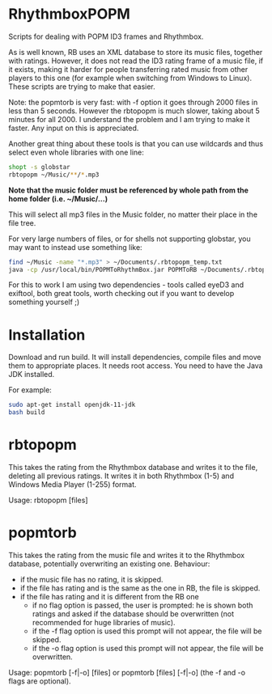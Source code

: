 # RhythmboxPOPM
Scripts for dealing with POPM ID3 frames and Rhythmbox.

As is well known, RB uses an XML database to store its music files, together with ratings. However, it does not read the ID3 rating frame of a music file, if it exists, making it harder for people transferring rated music from other players to this one (for example when switching from Windows to Linux). These scripts are trying to make that easier.

Note: the popmtorb is very fast: with -f option it goes through 2000 files in less than 5 seconds. However the rbtopopm is much slower, taking about 5 minutes for all 2000. I understand the problem and I am trying to make it faster. Any input on this is appreciated.

Another great thing about these tools is that you can use wildcards and thus select even whole libraries with one line:
```bash
shopt -s globstar
rbtopopm ~/Music/**/*.mp3
  ```

<b> Note that the music folder must be referenced by whole path from the home folder (i.e. ~/Music/...) </b>

This will select all mp3 files in the Music folder, no matter their place in the file tree.

For very large numbers of files, or for shells not supporting globstar, you may want to instead use something like:
```bash
find ~/Music -name "*.mp3" > ~/Documents/.rbtopopm_temp.txt
java -cp /usr/local/bin/POPMToRhythmBox.jar POPMToRB ~/Documents/.rbtopopm_temp.txt
  ```


For this to work I am using two dependencies - tools called eyeD3 and exiftool, both great tools, worth checking out if you want to develop something yourself ;)

# Installation
Download and run build. It will install dependencies, compile files and move them to appropriate places. It needs root access. You need to have the Java JDK installed.

For example:
```bash
sudo apt-get install openjdk-11-jdk
bash build
  ```

# rbtopopm
This takes the rating from the Rhythmbox database and writes it to the file, deleting all previous ratings.
It writes it in both Rhythmbox (1-5) and Windows Media Player (1-255) format.

Usage: rbtopopm [files]
   
# popmtorb
This takes the rating from the music file and writes it to the Rhythmbox database, potentially overwriting an existing one.
Behaviour:
  - if the music file has no rating, it is skipped.
  - if the file has rating and is the same as the one in RB, the file is skipped.
  - if the file has rating and it is different from the RB one
    - if no flag option is passed, the user is prompted: he is shown both ratings and asked if the database should be overwritten (not recommended for huge libraries of music).
    - if the -f flag option is used this prompt will not appear, the file will be skipped.
    - if the -o flag option is used this prompt will not appear, the file will be overwritten.

Usage: popmtorb [-f|-o] [files] or popmtorb [files] [-f|-o] (the -f and -o flags are optional).
